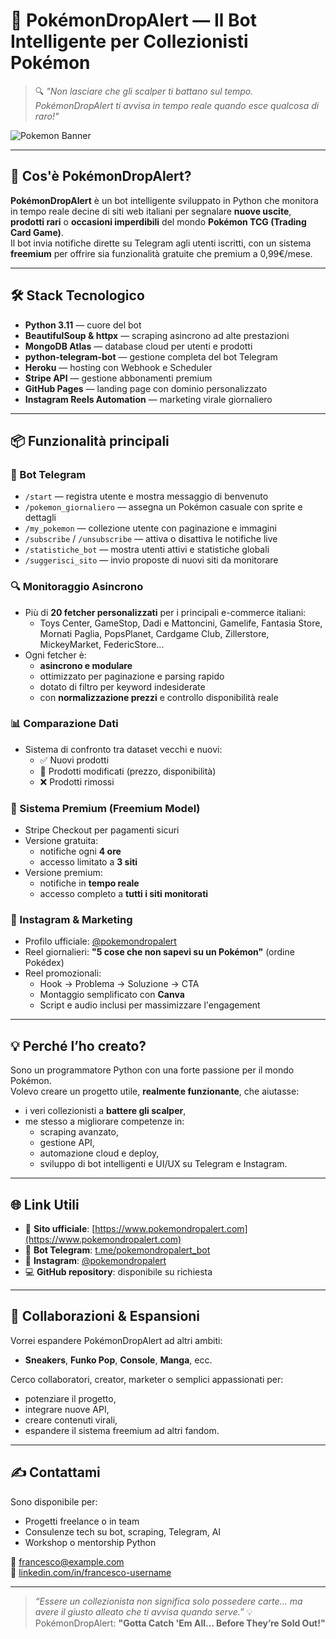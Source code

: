 # 🧠 PokémonDropAlert — Il Bot Intelligente per Collezionisti Pokémon

> 🔍 *"Non lasciare che gli scalper ti battano sul tempo. PokémonDropAlert ti avvisa in tempo reale quando esce qualcosa di raro!"*

![Pokemon Banner](https://i.pinimg.com/736x/3e/16/84/3e16843919fc478be4d1589cc1dcbb1e.jpg)

---

## 🚀 Cos'è PokémonDropAlert?

**PokémonDropAlert** è un bot intelligente sviluppato in Python che monitora in tempo reale decine di siti web italiani per segnalare **nuove uscite**, **prodotti rari** o **occasioni imperdibili** del mondo **Pokémon TCG (Trading Card Game)**.  
Il bot invia notifiche dirette su Telegram agli utenti iscritti, con un sistema **freemium** per offrire sia funzionalità gratuite che premium a 0,99€/mese.

---

## 🛠️ Stack Tecnologico

- **Python 3.11** — cuore del bot
- **BeautifulSoup & httpx** — scraping asincrono ad alte prestazioni
- **MongoDB Atlas** — database cloud per utenti e prodotti
- **python-telegram-bot** — gestione completa del bot Telegram
- **Heroku** — hosting con Webhook e Scheduler
- **Stripe API** — gestione abbonamenti premium
- **GitHub Pages** — landing page con dominio personalizzato
- **Instagram Reels Automation** — marketing virale giornaliero

---

## 📦 Funzionalità principali

### 👾 Bot Telegram

- `/start` — registra utente e mostra messaggio di benvenuto
- `/pokemon_giornaliero` — assegna un Pokémon casuale con sprite e dettagli
- `/my_pokemon` — collezione utente con paginazione e immagini
- `/subscribe` / `/unsubscribe` — attiva o disattiva le notifiche live
- `/statistiche_bot` — mostra utenti attivi e statistiche globali
- `/suggerisci_sito` — invio proposte di nuovi siti da monitorare


### 🔍 Monitoraggio Asincrono

- Più di **20 fetcher personalizzati** per i principali e-commerce italiani:
  - Toys Center, GameStop, Dadi e Mattoncini, Gamelife, Fantasia Store, Mornati Paglia, PopsPlanet, Cardgame Club, Zillerstore, MickeyMarket, FedericStore...
- Ogni fetcher è:
  - **asincrono e modulare**
  - ottimizzato per paginazione e parsing rapido
  - dotato di filtro per keyword indesiderate
  - con **normalizzazione prezzi** e controllo disponibilità reale

### 📊 Comparazione Dati

- Sistema di confronto tra dataset vecchi e nuovi:
  - ✅ Nuovi prodotti
  - 🔄 Prodotti modificati (prezzo, disponibilità)
  - ❌ Prodotti rimossi

### 💸 Sistema Premium (Freemium Model)

- Stripe Checkout per pagamenti sicuri
- Versione gratuita:
  - notifiche ogni **4 ore**
  - accesso limitato a **3 siti**
- Versione premium:
  - notifiche in **tempo reale**
  - accesso completo a **tutti i siti monitorati**

### 📱 Instagram & Marketing

- Profilo ufficiale: [@pokemondropalert](https://www.instagram.com/pokemondropalert/)
- Reel giornalieri: **"5 cose che non sapevi su un Pokémon"** (ordine Pokédex)
- Reel promozionali:
  - Hook → Problema → Soluzione → CTA
  - Montaggio semplificato con **Canva**
  - Script e audio inclusi per massimizzare l'engagement

---

## 💡 Perché l’ho creato?

Sono un programmatore Python con una forte passione per il mondo Pokémon.  
Volevo creare un progetto utile, **realmente funzionante**, che aiutasse:
- i veri collezionisti a **battere gli scalper**,
- me stesso a migliorare competenze in:
  - scraping avanzato,
  - gestione API,
  - automazione cloud e deploy,
  - sviluppo di bot intelligenti e UI/UX su Telegram e Instagram.

---

## 🌐 Link Utili

- 🧭 **Sito ufficiale**: [https://www.pokemondropalert.com](https://www.pokemondropalert.com)
- 🤖 **Bot Telegram**: [t.me/pokemondropalert_bot](https://t.me/pokemondropalert_bot)
- 📸 **Instagram**: [@pokemondropalert](https://www.instagram.com/pokemondropalert/)
- 💻 **GitHub repository**: disponibile su richiesta

---

## 📣 Collaborazioni & Espansioni

Vorrei espandere PokémonDropAlert ad altri ambiti:
- **Sneakers**, **Funko Pop**, **Console**, **Manga**, ecc.

Cerco collaboratori, creator, marketer o semplici appassionati per:
- potenziare il progetto,
- integrare nuove API,
- creare contenuti virali,
- espandere il sistema freemium ad altri fandom.

---

## ✍️ Contattami

Sono disponibile per:
- Progetti freelance o in team
- Consulenze tech su bot, scraping, Telegram, AI
- Workshop o mentorship Python

📩 francesco@example.com  
🔗 [linkedin.com/in/francesco-username](https://linkedin.com)

---

> *“Essere un collezionista non significa solo possedere carte… ma avere il giusto alleato che ti avvisa quando serve.”* 💡  
> PokémonDropAlert: **"Gotta Catch 'Em All... Before They’re Sold Out!"**
